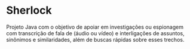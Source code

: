 # Sherlock
Projeto Java com o objetivo de apoiar em investigações ou espionagem com transcrição de fala de (áudio ou vídeo) e interligações de assuntos, sinônimos e similaridades, além de buscas rápidas sobre esses trechos.
